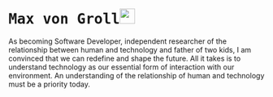 # <samp>Max von Groll</samp><img src="https://github.com/maxgroll/maxgroll/tree/main/assets/robotic-hand.gif" width="30px" height="30px">

As becoming Software Developer, independent researcher of the relationship between human and technology and father of two kids, I am convinced that we can redefine and shape the future. All it takes is to understand technology as our essential form of interaction with our environment. An understanding of the relationship of human and technology must be a priority today.
<!--
**maxgroll/maxgroll** is a ✨ _special_ ✨ repository because its `README.md` (this file) appears on your GitHub profile.

Here are some ideas to get you started:

- 🔭 I’m currently working on ...
- 🌱 I’m currently learning ...
- 👯 I’m looking to collaborate on ...
- 🤔 I’m looking for help with ...
- 💬 Ask me about ...
- 📫 How to reach me: ...
- 😄 Pronouns: ...
- ⚡ Fun fact: ...
-->
